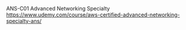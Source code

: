 ANS-C01 Advanced Networking Specialty
https://www.udemy.com/course/aws-certified-advanced-networking-specialty-ans/
